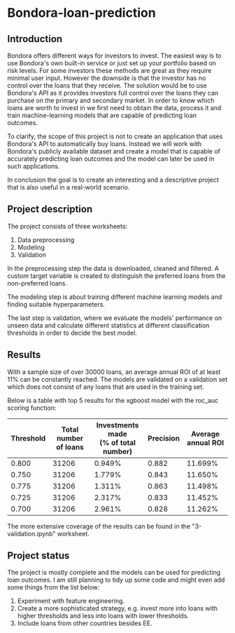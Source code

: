 # Bondora-loan-prediction


## Introduction

Bondora offers different ways for investors to invest. The easiest way is to use Bondora's own 
built-in service or just set up your portfolio based on risk levels. For some investors these 
methods are great as they require minimal user input. However the downside is that the investor 
has no control over the loans that they receive. The solution would be to use Bondora's API as 
it provides investors full control over the loans they can purchase on the primary and secondary 
market. In order to know which loans are worth to invest in we first need to obtain the data, 
process it and train machine-learning models that are capable of predicting loan outcomes.

To clarify, the scope of this project is not to create an application that uses Bondora's 
API to automatically buy loans. Instead we will work with Bondora's publicly available dataset and create a 
model that is capable of accurately predicting loan outcomes and the model can later be used in 
such applications. 

In conclusion the goal is to create an interesting and a descriptive project that is 
also useful in a real-world scenario.

## Project description

The project consists of three worksheets:
1. Data preprocessing
2. Modeling
3. Validation

In the preprocessing step the data is downloaded, cleaned and filtered. A custom target variable
is created to distinguish the preferred loans from the non-preferred loans.

The modeling step is about training different machine learning models 
and finding suitable hyperparameters.

The last step is validation, where we evaluate the models' performance on unseen data and 
calculate different statistics at different classification thresholds in order to 
decide the best model.

## Results

With a sample size of over 30000 loans, an average annual ROI of at least 11% can be constantly
reached. The models are validated on a validation set which does not consist 
of any loans that are used in the training set.

Below is a table with top 5 results for the xgboost model with the roc_auc scoring function:

| Threshold | Total number of loans | Investments made <br/>(% of total number) | Precision | Average annual ROI |
|-----------|-----------------------|-------------------------------------------|-----------|--------------------|
| 0.800     | 31206                 | 0.949%                                    | 0.882     | 11.699%            |
| 0.750     | 31206                 | 1.779%                                    | 0.843     | 11.650%            |
| 0.775     | 31206                 | 1.311%                                    | 0.863     | 11.498%            |
| 0.725     | 31206                 | 2.317%                                    | 0.833     | 11.452%            |
| 0.700     | 31206                 | 2.961%                                    | 0.828     | 11.262%            |

The more extensive coverage of the results can be found in the "3-validation.ipynb" worksheet.

## Project status

The project is mostly complete and the models can be used for predicting loan outcomes.
I am still planning to tidy up some code and might even add some things from the list below:

1. Experiment with feature engineering.
2. Create a more sophisticated strategy, e.g. invest more into loans with higher thresholds and less into loans with lower thresholds.
3. Include loans from other countries besides EE.